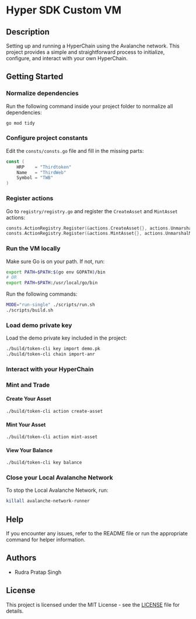 # Hyper SDK Custom VM

## Description
Setting up and running a HyperChain using the Avalanche network. This project provides a simple and straightforward process to initialize, configure, and interact with your own HyperChain.

## Getting Started

### Normalize dependencies

Run the following command inside your project folder to normalize all dependencies:

```bash
go mod tidy
```

### Configure project constants

Edit the `consts/consts.go` file and fill in the missing parts:

```go
const (
    HRP    = "Thirdtoken"
    Name   = "ThirdWeb"
    Symbol = "TWB"
)
```

### Register actions

Go to `registry/registry.go` and register the `CreateAsset` and `MintAsset` actions:

```go
consts.ActionRegistry.Register(&actions.CreateAsset{}, actions.UnmarshalCreateAsset, false)
consts.ActionRegistry.Register(&actions.MintAsset{}, actions.UnmarshalMintAsset, false)
```

### Run the VM locally

Make sure Go is on your path. If not, run:

```bash
export PATH=$PATH:$(go env GOPATH)/bin
# OR
export PATH=$PATH:/usr/local/go/bin
```

Run the following commands:

```bash
MODE="run-single" ./scripts/run.sh
./scripts/build.sh
```

### Load demo private key

Load the demo private key included in the project:

```bash
./build/token-cli key import demo.pk
./build/token-cli chain import-anr
```

### Interact with your HyperChain

### Mint and Trade
#### Create Your Asset
```bash
./build/token-cli action create-asset
```
#### Mint Your Asset
```bash
./build/token-cli action mint-asset
```

#### View Your Balance
```bash
./build/token-cli key balance
```

### Close your Local Avalanche Network

To stop the Local Avalanche Network, run:

```bash
killall avalanche-network-runner
```

## Help

If you encounter any issues, refer to the README file or run the appropriate command for helper information.

## Authors

- Rudra Pratap Singh

## License

This project is licensed under the MIT License - see the [LICENSE](LICENSE) file for details.
